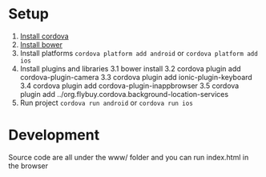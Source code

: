 # Setup

1. [Install cordova](https://cordova.apache.org/#getstarted)
2. [Install bower](http://bower.io/#install-bower)
3. Install platforms `cordova platform add android` or `cordova platform add ios`
4. Install plugins and libraries
  3.1 bower install
  3.2 cordova plugin add cordova-plugin-camera
  3.3 cordova plugin add ionic-plugin-keyboard
  3.4 cordova plugin add cordova-plugin-inappbrowser
  3.5 cordova plugin add ../org.flybuy.cordova.background-location-services
5. Run project  `cordova run android` or `cordova run ios`

# Development

Source code are all under the www/ folder and you can run index.html in the browser